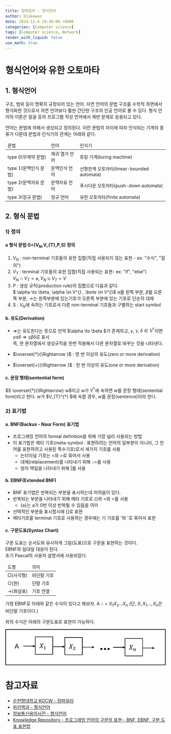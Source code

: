 ```yaml
---
title: 컴파일러 - 형식언어
author: blakewoo
date: 2024-12-4 19:30:00 +0900
categories: [Computer science]
tags: [Computer science, Network] 
render_with_liquid: false
use_math: true
---
```


# 형식언어와 유한 오토마타
## 1. 형식언어
구조, 범위 등이 명확히 규정되어 있는 언어. 자연 언어의 문법 구조를 수학적 측면에서 형식화한 것으로서 자연 언어보다 훨씬 간단한 구조의 인공 언어로 볼 수 있다.
형식 언어의 이론은 알골 등의 프로그램 작성 언어에서 제반 문제로 응용되고 있다.

언어는 문법에 의해서 생성되고 정의된다. 이런 문법의 차이에 따라 인식되는 기계의 종류가 다른데
문법과 인식기의 관계는 아래와 같다.

<table>
<thead>
<tr>
<td>문법</td><td>언어</td><td>인식기</td>
</tr>
</thead>
<tbody>
<tr>
<td>type 0(무제약 문법)</td><td>재귀 열거 언어</td><td>튜링 기계(turing machine)</td>
</tr>
<tr>
<td>type 1(문맥인식 문법)</td><td>문맥인식 언어</td><td>선형한계 오토마타(linear-bounded automata)</td>
</tr>
<tr>
<td>type 2(문맥자유 문법)</td><td>문맥자유 언어</td><td>푸시다운 오토마타(push-down automata)</td>
</tr>
<tr>
<td>type 3(정규 문법)</td><td>정규 언어</td><td>유한 오토마타(finite automata)</td>
</tr>
</tbody>
</table>

## 2. 형식 문법

### 1) 정의
#### a 형식 문법 G=($V_{N}$,V_{T},P,S) 정의

1. $V_{N}$ : non-terminal 기호들의 유한 집합(직접 사용되지 않는 표현 - ex: "수식", "질의")
2. $V_{T}$ : terminal 기호들의 유한 집합(직접 사용되는 표현- ex: "if", "else")   
   $V_{N} \cap V_{T} = \varnothing, V_{N} \cup V_{T} = V$
3. P : 생성 규칙(production rule)의 집합으로 다음과 같다.    
  $ \alpha \to \beta, \alpha \in V^{*} , \beta \in V^{*}$
   $\alpha$를 왼쪽 부분, $\beta$를 오른쪽 부분, $\to$는 왼쪽부분에 있는기호가 오른쪽 부분에 있는 기호로 단순히 대체
4. S : $V_{N}$에 속하는 기호로서 다른 non-terminal 기호들과 구별하는 start symbol   

#### b. 유도(Derivation)
- $\Rightarrow$는 유도한다는 뜻으로 만약 $\alpha \to \beta $가 존재하고, $\gamma$, $\gamma , \delta \in V^{*}$이면
  $\gamma \alpha \delta \Rightarrow \gamma \beta \delta$로 표시    
  즉, 한 문자열에서 생성규칙을 한번 적용해서 다른 문자열로 바꾸는 것을 나타낸다.

- $\overset{*}{\Rightarrow }$ : 영 번 이상의 유도(zero or more derivation)
- $\overset{+}{\Rightarrow }$ : 한 번 이상의 유도(one or more derivation)

#### c. 문장 형태(sentential form)
$S \overset{*}{\Rightarrow} w$이고 $w$가 $V^{*}$에 속하면 $w$를 문장 형태(sentential form)라고 한다.
$w$가 $V_{T}^{*} $에 속할 경우, $w$를 문장(sentence)이라 한다.


### 2) 표기법
#### a. BNF(Backus - Naur Form) 표기법
- 프로그래밍 언어의 formal definition을 위해 가장 널리 사용되는 방법
- 이 표기법은 메타 기호(meta-symbol : 표현하려는 언어의 일부분이 아니라, 그 언어를 표현하려고 사용된 특수기호)로서
세가지 기호를 사용
  - 논터미널 기호는 <와 >로 묶어서 사용
  - 대체(relplacement)를 나타내기 위해 ::=를 사용
  - 양자 택일을 나타내기 위해 |를 사용


#### b. EBNF(Extended BNF)
- BNF 표기법은 반복되는 부분을 표시하는데 어려움이 있다.
- 반복되는 부분을 나타내기 위해 메타 기호로 {}와 <와 >를 사용
  - {a}는 a가 0번 이상 반복될 수 있음을 의미   
- 선택적인 부분을 표시할시에 []로 표현
- 메타기호를 terminal 기호로 사용하는 경우에는 기 기호를 '와 '로 묶어서 표현


#### c. 구문도표(Syntax Chart)
구문 도표는 순서도와 유사하게 그림(도표)으로 구문을 표현하는 것이다.    
EBNF와 일대일 대응이 된다.   
초기 Pascal의 사용자 설명서에 사용되었다.

<table>
<thead>
<tr>
<td>도형</td><td>의미</td>
</tr>
</thead>
<tbody>
<tr>
<td>□(사각형)</td><td>비단말 기호</td>
</tr>
<tr>
<td>○(원)</td><td>단말 기호</td>
</tr>
<tr>
<td>→(화살표)</td><td>기호 연결</td>
</tr>
</tbody>
</table>

가령 EBNF로 아래와 같은 수식이 있다고 해보자.
A :: = $X_{1}X_{2}...X_{n}$
(단, $X,X_{1}...,X_{n}$은 비단말 기호이다.)

위의 수식은 아래의 구문도표로 표현이 가능하다.

![img.png](/assets/blog/cs/compiler/syntax_chart/img.png)


# 참고자료
- [순천향대학교 KOCW - 컴파일러](http://www.kocw.net/home/cview.do?cid=483c036ed189cda6&ar=link_openapi)
- [위키백과 - 형식언어](https://ko.wikipedia.org/wiki/%ED%98%95%EC%8B%9D_%EC%96%B8%EC%96%B4)
- [정보통신용어사전 - 형식언어](https://terms.tta.or.kr/dictionary/dictionaryView.do?subject=%ED%98%95%EC%8B%9D+%EC%96%B8%EC%96%B4)
- [Knowledge Repository - 프로그래밍 언어의 구문의 표현 - BNF, EBNF, 구분 도표 표현법](https://atoz-develop.tistory.com/entry/%EA%B5%AC%EB%AC%B8%EB%A1%A0-BNF-EBNF-%EA%B5%AC%EB%AC%B8%EB%8F%84%ED%91%9C-%ED%91%9C%ED%98%84%EB%B2%95)
